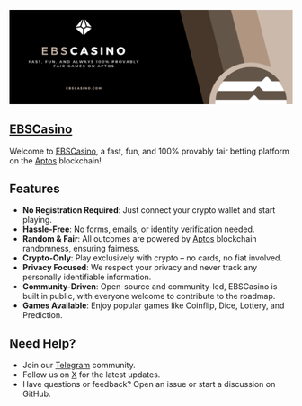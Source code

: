 ![](./images/ebscasino-cover.png)

## [EBSCasino](https://ebscasino.com/)

Welcome to [EBSCasino](https://ebscasino.com/), a fast, fun, and 100% provably fair betting platform on the [Aptos](https://github.com/aptos-labs) blockchain!

## Features

- **No Registration Required**: Just connect your crypto wallet and start playing.
- **Hassle-Free**: No forms, emails, or identity verification needed.
- **Random & Fair**: All outcomes are powered by [Aptos](https://github.com/aptos-labs) blockchain randomness, ensuring fairness.
- **Crypto-Only**: Play exclusively with crypto – no cards, no fiat involved.
- **Privacy Focused**: We respect your privacy and never track any personally identifiable information.
- **Community-Driven**: Open-source and community-led, EBSCasino is built in public, with everyone welcome to contribute to the roadmap.
- **Games Available**: Enjoy popular games like Coinflip, Dice, Lottery, and Prediction.

## Need Help?

- Join our [Telegram](https://t.me/ebscasino) community.
- Follow us on [X](https://x.com/ebscasino) for the latest updates.
- Have questions or feedback? Open an issue or start a discussion on GitHub.
